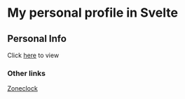 # My personal profile in Svelte

## Personal Info
Click [here](https://srikantgudi.netlify.app) to view

### Other links
[Zoneclock](https://srikantgudi.github.io/zoneclock)
